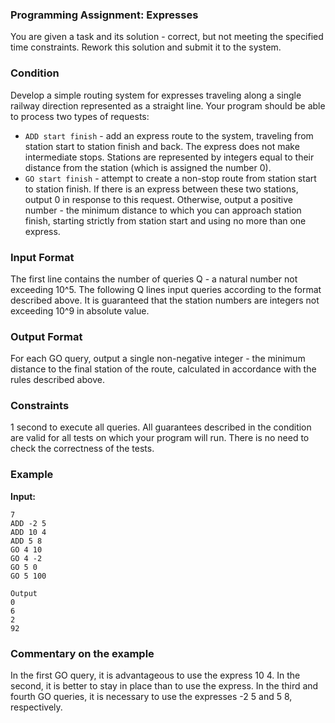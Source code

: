 ### Programming Assignment: Expresses

You are given a task and its solution - correct, but not meeting the specified time constraints. Rework this solution and submit it to the system.

### Condition
Develop a simple routing system for expresses traveling along a single railway direction represented as a straight line. Your program should be able to process two types of requests:

- `ADD start finish` - add an express route to the system, traveling from station start to station finish and back. The express does not make intermediate stops. Stations are represented by integers equal to their distance from the station (which is assigned the number 0).
- `GO start finish` - attempt to create a non-stop route from station start to station finish. If there is an express between these two stations, output 0 in response to this request. Otherwise, output a positive number - the minimum distance to which you can approach station finish, starting strictly from station start and using no more than one express.

### Input Format
The first line contains the number of queries Q - a natural number not exceeding 10^5. The following Q lines input queries according to the format described above. It is guaranteed that the station numbers are integers not exceeding 10^9 in absolute value.

### Output Format
For each GO query, output a single non-negative integer - the minimum distance to the final station of the route, calculated in accordance with the rules described above.

### Constraints
1 second to execute all queries. All guarantees described in the condition are valid for all tests on which your program will run. There is no need to check the correctness of the tests.

### Example

**Input:**

```
7
ADD -2 5
ADD 10 4
ADD 5 8
GO 4 10
GO 4 -2
GO 5 0
GO 5 100

Output
0
6
2
92
``` 

### Commentary on the example
In the first GO query, it is advantageous to use the express 10 4. In the second, it is better to stay in place than to use the express. In the third and fourth GO queries, it is necessary to use the expresses -2 5 and 5 8, respectively.
